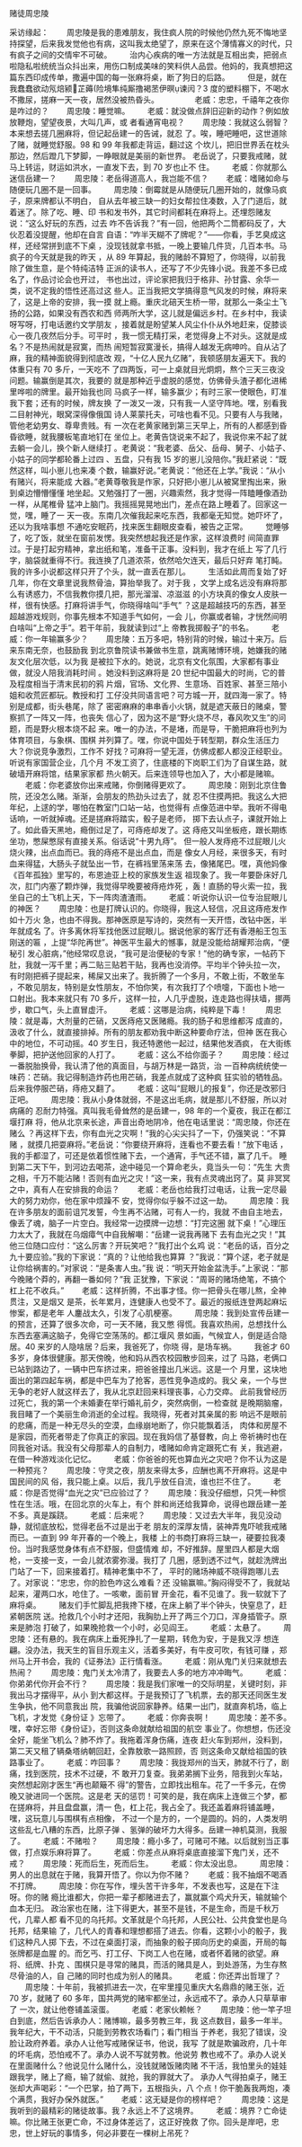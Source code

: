 ﻿赌徒周忠陵 

采访缘起： 
   　　周忠陵是我的患难朋友，我住疯人院的时候他仍然九死不悔地坚持探望，后来我发觉他也有病，这叫我太绝望了，原来在这个薄情寡义的时代，只有疯子之间的交情牢不可破。 
   　　治内心疾病的唯一方法就是互相出卖，把弱点啦隐私啦统统当众抖出来，用伤口制成美味的笑料供人品尝。他妈的，我真想把这篇东西印成传单，撒遍中国的每一张麻将桌，断了狗日的后路。 
   　　但是，就在我蠢蠢欲动氖焙颍芷薅险境隼纯厮撸褐苤伊暝谏闶？3 度的塑料棚下，不喝水不撒尿，搓麻一天一夜，居然没被热昏头。 
   　　 
   　　老威：忠忠，千禧年之夜你是咋过的？ 
   　　周忠陵：睡觉嘛。 
   　　老威：就没做点辞旧迎新的动作？例如放放鞭炮，望望夜景，大叫几声，或
   者看通宵电视？ 
   　　周忠陵：我就这么弱智？本来想去搓几圈麻将，但记起岳建一的告诫，就忍
   了。唉，睡吧睡吧，这世道除了赌，就睡觉舒服。98 和 99 年我都走背运，翻过这
   个坎儿，把旧世界丢在枕头那边，然后蹬几下梦脚，一睁眼就是美丽的新世界。
   老岳说了，只要我戒赌，就马上转运，财运如洪水，一直发下去，到 70 岁也止不
   住。 
   　　老威：你就那么迷信岳建一？ 
   　　周忠陵：老岳得道高人，我岂能不信？ 
   　　老威：嗜赌如命与随便玩几圈不是一回事。 
   　　周忠陵：倒霉就是从随便玩几圈开始的，就像马疯子，原来牌都认不明白，
   自从去年被三缺一的妇女帮拉住凑数，入了门道后，就着迷了。除了吃、睡、印
   书和发书外，其它时间都耗在麻将上。还埋怨赌友说：“这么好玩的东西，过去
   咋不告诉我？”有一回，他把两个二筒都码反了，大伙忍着没提醒，他却在自言
   自语：“咋半天糊不了牌呢？”——你看，手艺臭成这样，还经常拼到底不下桌
   ，没现钱就拿书抵，一晚上要输几件货，几百本书。马疯子的今天就是我的昨天
   ，从 89 年算起，我的赌龄不算短了，你晓得，以前我除了做生意，是个特纯洁特
   正派的读书人，还写了不少先锋小说。我差不多已成名了，作品讨论会也开过，
   书也出过，评论家把我归于格非、孙甘露、余华一类，说不定我的悟性还高过这
   些人。正当我把文学搞得意气风发的时候，麻将来了，这是上帝的安排，我一摸
   就上瘾。重庆北碚天生桥一带，就那么一条尘土飞扬的公路，如果没有西农和西
   师两所大学，这儿就是偏远乡村。在乡村中，我读呀写呀，打电话邀约文学朋友
   ，接着就是盼望某人风尘仆仆从外地赶来，促膝谈心一夜几夜然后分手。可平时
   ，我一惯无精打采，老觉得身上不对头。这就是成名？不是热闹就是寂寞，而热
   闹短暂寂寞漫长，搞得人越发无病呻吟。自从沾了麻，我的精神面貌得到彻底改
   观，“十亿人民九亿赌”，我顿感朋友遍天下。我的体重只有 70 多斤，一天吃不
   了四两饭，可一上桌就目光炯炯，熬个三天三夜没问题。输赢倒是其次，我要的
   就是那种近乎虚脱的感觉，仿佛骨头渣子都化进稀里哗啦的牌里。最开始我也同
   马疯子一样，输多赢少；有时三家一使眼色，盯准我下套；还有的时候，牌友换
   了一泼又一泼，只有我一人坚守阵地。嘿，别看我二目射神光，眼窝深得像俄国
   诗人莱蒙托夫，可啥也看不见。只要有人与我赌，管他老幼男女、尊卑贵贱。有
   一次在老黄家赌到第三天早上，所有的人都感到昏昏欲睡，就我腰板笔直地钉在
   坐位上。老黄告饶说来不起了，我说你来不起了就去躺一会儿，换个新人继续打
   。老黄说：“我老婆、岳父、岳母、舅子、小姑子、小姑子的同学都轮番上过四
   、五盘，只有我 15 岁的崽儿没陪你。”我赶紧说：“既然这样，叫小崽儿也来凑
   个数，输赢好说。”老黄说：“他还在上学。”我说：“从小有赌兴，将来能成
   大器。”老黄尊敬我是作家，只好把小崽儿从被窝里掏出来，揪到桌边懵懵懂懂
   地坐起。又勉强打了一圈，兴趣索然，我才觉得一阵瞌睡像酒劲一样，从尾椎骨
   猛冲上脑门。我摇摇晃晃地出门，差点在路上睡着了。回家这一觉，嘿，睡了一
   天一夜。东南几次催我起来吃东西，我都毫无知觉。她吓坏了，还以为我啥事想
   不通吃安眠药，找来医生翻眼皮查看，被告之正常。 
   　　觉睡够了，吃了饭，就坐在窗前发愣。我突然想起我还是作家，这样浪费时
   间简直罪过。于是打起穷精神，拿出纸和笔，准备干正事。没料到，我才在纸上
   写了几行字，脑袋就重得不行。我连换了几道浓茶，依然哈欠连天，最后只好弃
   笔打盹。我的许多小说都这样只开了个头，就一直丢在那儿。 
   　　生活如此周而复始了好几年，你在文章里说我熬骨油，算抬举我了。对于我
   ，文学上成名远没有麻将那么有诱惑力，不信我教你摸几把，那光溜溜、凉滋滋
   的小方块真的像女人皮肤一样，很有快感。打麻将讲手气，你晓得啥叫“手气”
   ？这是超越技巧的东西，甚至超越游戏规则，你事先根本不知道手气如何，一会
   儿，你赢或者输，才恍然间明白啥叫“上帝之手”。若干年前，我就读到过“上
   帝教我掷骰子”的书名。 
   　　老威：你一年输赢多少？ 
   　　周忠陵：五万多吧，特别背的时候，输过十来万。后来东南无奈，也鼓励我
   到北京鲁院读书兼做书生意，跳离赌博环境，她嫌我的赌友文化层次低，以为我
   是被拉下水的。她说，北京有文化氛围，大家都有事业做，就没人陪我消耗时间
   。她没料到这麻将是 20 世纪中国最大的时尚，它的普及程度相当于清末民初的鸦
   片烟，官场、文化界、生意场、百姓家、甚至三陪小姐和收荒匠都玩。教授和打
   工仔没共同语言吧？可方城一开，就四海一家了。特别是成都，街头巷尾，除了
   密密麻麻的串串香小火锅，就是遮天蔽日的赌桌，警察抓了一阵又一阵，也丧失
   信心了，因为这不是“野火烧不尽，春风吹又生”的问题，而是野火根本烧不起
   来。唯一的办法，不是堵，而是导，干脆把麻将也列为体育项目，与象棋、围棋
   并列算了。嘿，你说中国处于转型期，群众生活压力大？你说竞争激烈，工作不
   好找？可麻将一望无涯，仿佛成都人都没正经职业。听说有家国营企业，几个月
   不发工资了，住底楼的下岗职工们为了自谋生路，就破墙开麻将馆，结果家家都
   热火朝天。后来连领导也加入了，大小都是赌嘛。 
   　　老威：你老婆放你出来戒赌，你倒赌得更欢了。 
   　　周忠陵：刚到北京住鲁院，还没怎么赌。渐渐，会朋友的热劲头过去了，就
   忍不住摸两把。我这么大把年纪，上逑的学，哪怕在教室门口站一站，也觉得有
   点像范进中举。我听不得电话响，一听就掉魂。还是搓麻将踏实，骰子是老师，
   掷下去认点子，课就开始上了。如此昏天黑地，瘾倒过足了，可痔疮却发了。这
   痔疮又叫坐板疮，跟长期练坐功，憋屎憋尿有直接关系。俗话说“十男九痔”。
   但一般人发痔疮不过屁眼儿火烧火辣，出点血而已。我的痔疮不是出点血，而是
   像女人月经，来很多天，有时血来得猛，大肠头子就坠出一节，在裤裆里荡来荡
   去，像猪尾巴。嘿，真他妈像《百年孤独》里写的，布恩迪亚上校的家族发生返
   祖现象了。我一年要卧床好几次，肛门内塞了颗炸弹，我觉得早晚要被痔疮炸死
   ，轰！直肠的导火索一拉，我坐自己的土飞机上天，下一阵肉渣渣雨。 
   　　老威：听说你认识一位专治屁眼儿的神医？ 
   　　周忠陵：也是打牌认识的。你晓得，我这人轻信，况且这痔疮发作如十万火
   急，也由不得我。那神医原是写诗的，突然有一天开悟，改钻中医，半年就成名
   了。许多离休将军找他医过屁眼儿。据说他家的客厅还有香港船王包玉刚送的匾
   ，上提“华陀再世”。神医平生最大的憾事，就是没能给胡耀邦治病，“便秘引
   发心脏病，”他经常叹息说，“我可是治便秘的专家！”他的确专家，一帖药下
   肚，我就一泻千里；再二贴三贴若干贴，我再也没消停。平均半个钟头拉一次，
   有时刚把裤子提起来，稀屎又出来了。我折腾了一个多月，不敢上街，不敢坐车
   ，不敢见朋友，特别是女性朋友，不怕你笑，有次我打了个喷嚏，下面也卜地一
   口射出。我本来就只有 70 多斤，这样一拉，人几乎虚脱，连走路也得扶墙，挪两
   步，歇口气，头上直冒虚汗。 
   　　老威：这哪是治病，纯粹是下毒！ 
   　　周忠陵：就是毒，大剂量的芒硝，又医痔疮又医赌瘾。我的肠子和思维都泻
   成直的，汲收了什么，就直接排掉。所有的朋友都劝我中断这种要命疗法，但神
   医在我心中的地位，不可动摇。40 岁生日，我还特邀他一起过，结果他发酒疯，
   在大街练拳脚，把护送他回家的人打了。 
   　　老威：这么不给你面子？ 
   　　周忠陵：经过一番脱胎换骨，我认清了他的真面目，与胡万林是一路货，治
   一百种病统统使一味药：芒硝。我记得制造炸药也用芒硝，我差点就成了这种疯
   狂实验的牺牲品。后来我停服芒硝，痔疮又翻了。 
   　　老威：这叫“屁眼儿的报复”，你还是改邪归正吧。 
   　　周忠陵：我从小身体就弱，不是这出毛病，就是那儿不舒服，所以对病痛的
   忍耐力特强。真叫我毛骨耸然的是岳建一，98 年的一个夏夜，我正在都江堰打麻
   将，他从北京来长途，声音出奇地阴冷，他在电话里说：“周忠陵，你还在赌么
   ？再这样下去，你有血光之灾啊！”我的心尖尖抖了一下，仍强笑说：“不算赌
   ，就摸几把耍麻将。”老岳说：“你要绕开麻将，连看也不要去看！”放下电话
   ，我的手都湿了，可还是依着惯性赌下去，一个通宵，手气还不错，赢了几千。
   睡到第二天下午，到河边去喝茶，途中碰见一个算命老头，竟当头一句：“先生
   大贵之相，千万不能沾赌！否则有血光之灾！”这一来，我有点灵魂出窍了。莫
   非冥冥之中，真有人在安排我的命运？ 
   　　老威：老岳也给我打过电话，让我一定尽最大的努力劝你，他在家中烦躁不
   安，觉得你似乎躲不过这一劫。 
   　　周忠陵：我在许多朋友的面前诅咒发誓，今生再不沾赌，可有人一约，我就
   不由自主地去，像丢了魂，脑子一片空白。我经常一边摸牌一边想：“打完这圈
   就下桌！”心理压力太大了，我就在乌烟瘴气中自我解嘲：“岳建一说我再赌下
   去有血光之灾！”其他三位随口应付：“这么厉害？开玩笑吧？”我打出个幺鸡
   说：“老岳的话，百分之九十要应验。”我的下家说：“真的？让他给我也算算
   ？”我说：“算个逑，老子就是让你给祸害的。”对家说：“是条害人虫。”我
   说：“明天开始金盆洗手。”上家说：“那今晚赌个莽的，再翻一番如何？”我
   正犹豫，下家说：“周哥的赌场绝笔，不搞个杠上花不收兵。” 
   　　老威：这样折腾，不出事才怪。你一把骨头在哪儿熬，全神贯注，又是烟又
   是茶，长年累月，连健康人也受不了。最近的报纸连登两起麻坛惨案，都是老年
   人鏖战太久，引发了心肌梗塞。 
   　　周忠陵：我到处宣传岳建一的预言，还算了很多次命，可一天不赌，我又憋
   得慌。我喜欢热闹，总想找什么东西去塞满这脑子，免得它空荡荡的。都江堰风
   景如画，气候宜人，倒是适合隐居。40 来岁的人隐啥居？后来，我爸死了，你晓
   得，是场车祸。 
   　　我爸才 60 多岁，身体很健康。那天傍晚，他和妈从西农校园散步回来，过了
   马路，老俩口已站到路边了，一辆中巴车挤过来，把爸爸撞出几米远。这是一个
   月里，这块地面出的第四起车祸，都是中巴车为了抢客，恶性竞争造成的。我父
   亲，一个与世无争的老好人就这样去了，我从北京赶回来料理丧事，心力交瘁。
   此前我曾经历过死亡，我的第一个未婚妻在举行婚礼前夕，突然病倒，一检查就
   是晚期脑瘤，我目睹了一个美丽生命消逝的全过程。我晓得，死者对其亲属的影
   响远不是眼前的悲痛，而是一种无尽头的空漠，血缘崩地断了，你只能飘着活，
   肉体和房屋不是家园，而死者带走了你真正的家园。现在我妈信了基督教，向上
   帝祈祷时也在同我爸对话。我没有父母那辈人的自制力，嗜赌如命肯定跟死亡有
   关，我逃避，在借一种游戏淡化记忆。 
   　　老威：你爸爸的死也算血光之灾吧？你不认为这是一种预兆？ 
   　　周忠陵：守灵之夜，朋友来得太多，应酬也离不开麻将。这是中国民间的风
   俗，我只能上桌。以后，我几乎放任自流，谁也拦不住了。 
   　　老威：你是否觉得“血光之灾”已应验过了？ 
   　　周忠陵：我没仔细想，只凭一种惯性在生活。哦，在回北京的火车上，有个
   胖和尚还给我算命，说得也跟岳建一差不多。真是蹊跷。 
   　　老威：后来呢？ 
   　　周忠陵：又过去大半年，我见没动静，就彻底放松，觉得老岳不过是出于老
   朋友的深厚友情，装神弄鬼吓唬我戒赌而已。一直到 99 年开春的一个晚上，我楼
   上的书商打麻将三缺一，硬要拉我凑份。当时我感觉身体有点不舒服，但盛情难
   却，不好推辞。屋里四人都是大烟枪，一支接一支，一会儿就浓雾弥漫。我打了
   几圈，感到透不过气，就趁洗牌出门站了一下，回来接着打。精神老集中不了，
   平时的赌场神威不晓得跑哪儿去了。对家说：“忠忠，你的脸色咋这么难看？还
   没输赢嘛。”胸闷得受不了，我就站起来，灌两口水，呛住了。一咳嗽，面前冒
   开金花，看不见谁了。我一软就下了麻将桌。 
   　　赌友们手忙脚乱把我搀下楼，在床上躺了半个钟头，快窒息了，赶紧朝医院
   送。抢救几个小时才还阳，我胸肋上开了两三个刀口，浑身插管子。原来是肺泡
   打破了，如果晚抢救一个小时，必见阎王。 
   　　老威：太悬了。 
   　　周忠陵：还有悬的。我在病床上垂死挣扎了一星期，转危为安，于是我又浮
   想连翩。没办法，我天生的盲目乐观主义，活着多美好，有牛皮可吹，有钱可赚
   ，郑州马上开书会，我的《证券法》正行情看涨。 
   　　老威：刚从鬼门关归来就想去热闹？ 
   　　周忠陵：鬼门关太冷清了，我要去人多的地方冲冲晦气。 
   　　老威：你弟弟代你开会不行？ 
   　　周忠陵：我是我们家唯一的交际明星，关键时刻，非我出马才摆得平，从小
   到大都这样。于是我预订了飞机票，去的那天还同医生发生争执，他不同意我出
   院，我骗他说回家静养。结果一出门，就直奔机场，临上飞机，才发觉《身份证
   》忘带了。 
   　　老威：你奔丧啊！ 
   　　周忠陵：差不多。嘿，幸好忘带《身份证》，否则这条命就献给祖国的航空
   事业了。你想想，伤还没全好，能坐飞机么？肺不炸了。我拖着浑身伤痛，连夜
   赶火车到郑州，没料到，第二天又租了辆桑塔纳朝回赶，全靠敖歌一路照顾，否
   则这条命又献给祖国的铁路事业了。 
   　　老威：咋回事？ 
   　　周忠陵：我拢郑州的当天，肺就不行了，剧痛，找到医院，技术不过硬，不
   敢开刀复查。我弟弟搁下业务，陪我到火车站，突然想起刚才医生“再也颠簸不
   得”的警告，立即找出租车。花了一千多元，在傍晚又驶进同一个医院。这是老
   天的惩罚！可笑的是，我在病床上连做三个梦，都在搓麻将，并且盘盘赢，清一
   色，杠上花，我占全了。我还盖着麻将铺盖睡，嘿，这玩意儿与围棋有点相像，
   不过一个是方的，一个是圆的。妈的，人类发明这些乱七八糟的东西，比原子弹
   、氢弹的破坏力大得多。岳建一神机莫测，我服了。 
   　　老威：不赌啦？ 
   　　周忠陵：瘾小多了，可赌可不赌。以后就别当正事做，打点娱乐麻将算了。 
   　　老威：你差点从麻将桌底直接溜下鬼门关，还不戒？ 
   　　周忠陵：死而后生，死而后生。 
   　　老威：你太没出息。 
   　　周忠陵：男人的出息就在于赌，我算开悟了。你以为你不赌？ 
   　　老威：我不抽烟不喝酒不打牌。 
   　　周忠陵：你在写作，埋头苦干许多年，不发表也写，这是在下注呀。你的赌
   瘾比谁都大，你把一辈子都赌进去了，赢就赢个鸡犬升天，输就输个血本无归。
   政治家也在赌，注下得更大，甚至不是钱，不是生命，而是千秋万代，几辈人都
   看不见的乌托邦。文革就是个乌托邦，人民公社、公共食堂也是乌托邦，结果输
   了，几代人的青春和理想都搭了进去。你看，这颗小小的骰子，我们这种凡人掷
   下去，不过在桌面打滚，而抽象的骰子掷向历史的桌面，开局的每张牌都是血腥
   的。而乞丐、打工仔、下岗工人也在赌，或者怀着赌的欲望。麻将、纸牌、扑克
   、围棋只是寻常的赌具，而活的赌具是人，到处游荡，为生存熬尽骨油的人，自
   己赌的同时也成为别人的赌具。 
   　　老威：你还弄出哲理了？ 
   　　周忠陵：十年前，我被抓进去一次，在牢里撞见重庆大名鼎鼎的赌王张，近
   70 岁，就赌了 60 多年，国共两党的赌牢都坐过，永远戒不了。承办人只草草审了
   一次，就让他卷铺盖滚蛋。 
   　　老威：老家伙赖帐？ 
   　　周忠陵：他一竿子坦白到底，然后告诉承办人：赌博嘛，最多劳教三年，我
   这点数目，最多一年半。我年纪大，干不动活，只能到劳教农场看门；看门相当
   于养老，我犯了错误，没脸让政府养着。承办人让他写戒赌保证书，他说，我写
   了就是欺骗政府，几十年的坏毛病，恐怕戒不了。承办人说不写就劳教。他说劳
   教也戒不了。承办人说关在里面赌什么？他说见什么赌什么，没钱就赌饭赌肉赌
   不干活，我怕里头的娃娃跟我学，赌上了瘾，输了就偷、就抢，我的罪就大了。
   承办人气得拍桌子，赌王张却大声喝彩：“一个巴掌，拍了两下，五根指头，八
   个点！你干脆轰我两炮，凑个满贯，我好办保外就医。” 
   　　老威：这无疑是你的榜样吧？ 
   　　周忠陵：这是我听到的最精彩的赌徒故事。我？永远上不了这境界。 
   　　老威：境界？亡命徒嘛。你比赌王张更亡命，不过身体差远了，这正好挽救
   了你。回头是岸吧，忠忠，世上好玩的事情多，何必非要在一棵树上吊死？ 